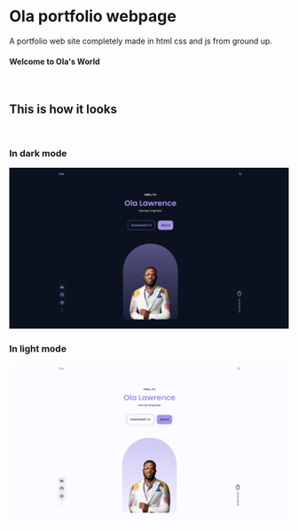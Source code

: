 # Ola portfolio webpage

A portfolio web site completely made in html css and js from ground up.

#### Welcome to Ola's World

<br>

## This is how it looks

<br>

### In dark mode

![In dark mode](./preview/oladark.png)

### In light mode

![In light mode](./preview/olalight.png)
